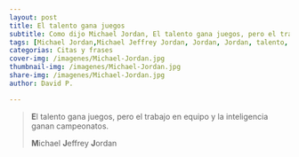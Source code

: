 ```yaml
---
layout: post
title: El talento gana juegos
subtitle: Como dijo Michael Jordan, El talento gana juegos, pero el trabajo en equipo y la inteligencia ganan campeonatos
tags: [Michael Jordan,Michael Jeffrey Jordan, Jordan, Jordan, talento, juegos, ganar,trabajo,inteligencia,equipo]
categorias: Citas y frases
cover-img: /imagenes/Michael-Jordan.jpg
thumbnail-img: /imagenes/Michael-Jordan.jpg
share-img: /imagenes/Michael-Jordan.jpg
author: David P.

---
```


> **E**l talento gana juegos, pero el trabajo en equipo y la inteligencia ganan campeonatos.
>
> **M**ichael **J**effrey **J**ordan
